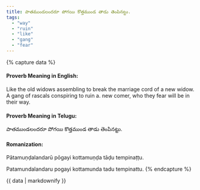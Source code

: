 ```yaml
---
title: పాతముండలందరూ పోగయి కొత్తముండ తాడు తెంపినట్టు.
tags:
  - "way"
  - "ruin"
  - "like"
  - "gang"
  - "fear"
---
```


{% capture data %}
#### Proverb Meaning in English:
Like the old widows assembling to break the marriage cord of a new widow.
A gang of rascals conspiring to ruin a. new comer, who they fear will be in their way.

#### Proverb Meaning in Telugu:
పాతముండలందరూ పోగయి కొత్తముండ తాడు తెంపినట్టు.

#### Romanization:
Pātamuṇḍalandarū pōgayi kottamuṇḍa tāḍu tempinaṭṭu.

Patamundalandaru pogayi kottamunda tadu tempinattu.
{% endcapture %}

{{ data | markdownify }}

